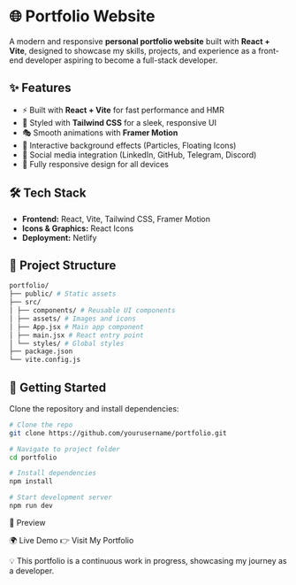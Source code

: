 # 🌐 Portfolio Website

A modern and responsive **personal portfolio website** built with **React + Vite**, designed to showcase my skills, projects, and experience as a front-end developer aspiring to become a full-stack developer.  

## ✨ Features

- ⚡ Built with **React + Vite** for fast performance and HMR  
- 🎨 Styled with **Tailwind CSS** for a sleek, responsive UI  
- 🎭 Smooth animations with **Framer Motion**  
- 🌌 Interactive background effects (Particles, Floating Icons)  
- 🔗 Social media integration (LinkedIn, GitHub, Telegram, Discord)  
- 📱 Fully responsive design for all devices  

## 🛠️ Tech Stack

- **Frontend:** React, Vite, Tailwind CSS, Framer Motion  
- **Icons & Graphics:** React Icons  
- **Deployment:** Netlify 

## 📂 Project Structure
```bash
portfolio/
├── public/ # Static assets
├── src/
│ ├── components/ # Reusable UI components
│ ├── assets/ # Images and icons
│ ├── App.jsx # Main app component
│ ├── main.jsx # React entry point
│ └── styles/ # Global styles
├── package.json
└── vite.config.js
```


## 🚀 Getting Started

Clone the repository and install dependencies:

```bash
# Clone the repo
git clone https://github.com/yourusername/portfolio.git

# Navigate to project folder
cd portfolio

# Install dependencies
npm install

# Start development server
npm run dev
```
📸 Preview

🌍 Live Demo
👉 Visit My Portfolio

💡 This portfolio is a continuous work in progress, showcasing my journey as a developer.

